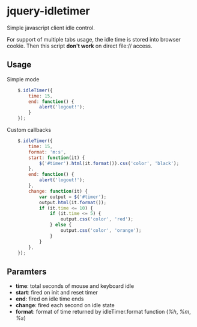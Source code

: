 jquery-idletimer
================

Simple javascript client idle control. 

For support of multiple tabs usage, the idle time is stored into browser cookie. Then this script **don't work** on direct file:// access.



Usage
---------------

Simple mode

```javascript
    $.idleTimer({
        time: 15,
        end: function() {
            alert('logout!');
        }
    });
```

Custom callbacks

```javascript
    $.idleTimer({
        time: 15,
        format: 'm:s',
        start: function(it) {
            $('#timer').html(it.format()).css('color', 'black');
        },
        end: function() {
            alert('logout!');
        },
        change: function(it) {
            var output = $('#timer');
            output.html(it.format());
            if (it.time <= 10) {
                if (it.time <= 5) {
                    output.css('color', 'red');
                } else {
                    output.css('color', 'orange');
                }
            }
        },
    });
```

Paramters
---------------

- **time**: total seconds of mouse and keyboard idle
- **start**: fired on init and reset timer
- **end**: fired on idle time ends
- **change**: fired each second on idle state
- **format**: format of time returned by idleTimer.format function (*%h*, *%m*, *%s*)
